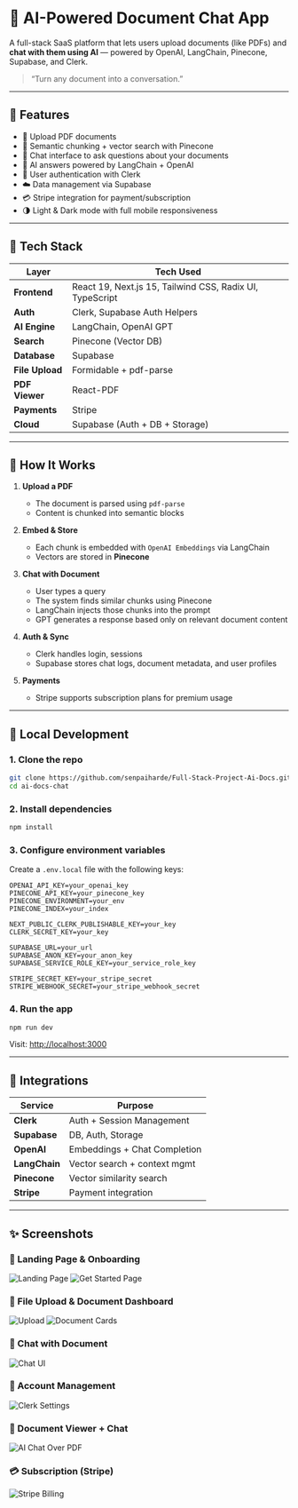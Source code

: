 # 🧠 AI-Powered Document Chat App

A full-stack SaaS platform that lets users upload documents (like PDFs) and **chat with them using AI** — powered by OpenAI, LangChain, Pinecone, Supabase, and Clerk.

> “Turn any document into a conversation.”

---

## 🚀 Features

- 📄 Upload PDF documents
- 🔎 Semantic chunking + vector search with Pinecone
- 💬 Chat interface to ask questions about your documents
- 🧠 AI answers powered by LangChain + OpenAI
- 🔐 User authentication with Clerk
- ☁️ Data management via Supabase
- 💳 Stripe integration for payment/subscription
- 🌗 Light & Dark mode with full mobile responsiveness

---

## 🧰 Tech Stack

| Layer       | Tech Used |
|-------------|-----------|
| **Frontend** | React 19, Next.js 15, Tailwind CSS, Radix UI, TypeScript |
| **Auth**     | Clerk, Supabase Auth Helpers |
| **AI Engine**| LangChain, OpenAI GPT |
| **Search**   | Pinecone (Vector DB) |
| **Database** | Supabase |
| **File Upload** | Formidable + pdf-parse |
| **PDF Viewer**  | React-PDF |
| **Payments**    | Stripe |
| **Cloud**       | Supabase (Auth + DB + Storage) |

---

## 🧠 How It Works

1. **Upload a PDF**
   - The document is parsed using `pdf-parse`
   - Content is chunked into semantic blocks

2. **Embed & Store**
   - Each chunk is embedded with `OpenAI Embeddings` via LangChain
   - Vectors are stored in **Pinecone**

3. **Chat with Document**
   - User types a query
   - The system finds similar chunks using Pinecone
   - LangChain injects those chunks into the prompt
   - GPT generates a response based only on relevant document content

4. **Auth & Sync**
   - Clerk handles login, sessions
   - Supabase stores chat logs, document metadata, and user profiles

5. **Payments**
   - Stripe supports subscription plans for premium usage

---

## 🧪 Local Development

### 1. Clone the repo

```bash
git clone https://github.com/senpaiharde/Full-Stack-Project-Ai-Docs.git
cd ai-docs-chat
```

### 2. Install dependencies

```bash
npm install
```

### 3. Configure environment variables

Create a `.env.local` file with the following keys:

```env
OPENAI_API_KEY=your_openai_key
PINECONE_API_KEY=your_pinecone_key
PINECONE_ENVIRONMENT=your_env
PINECONE_INDEX=your_index

NEXT_PUBLIC_CLERK_PUBLISHABLE_KEY=your_key
CLERK_SECRET_KEY=your_key

SUPABASE_URL=your_url
SUPABASE_ANON_KEY=your_anon_key
SUPABASE_SERVICE_ROLE_KEY=your_service_role_key

STRIPE_SECRET_KEY=your_stripe_secret
STRIPE_WEBHOOK_SECRET=your_stripe_webhook_secret
```

### 4. Run the app

```bash
npm run dev
```

Visit: [http://localhost:3000](http://localhost:3000)

---

## 🧩 Integrations

| Service   | Purpose                        |
|-----------|--------------------------------|
| **Clerk**     | Auth + Session Management      |
| **Supabase**  | DB, Auth, Storage              |
| **OpenAI**    | Embeddings + Chat Completion   |
| **LangChain** | Vector search + context mgmt   |
| **Pinecone**  | Vector similarity search       |
| **Stripe**    | Payment integration            |

---

## ✨ Screenshots

### 🧭 Landing Page & Onboarding
![Landing Page](./screenshots/Screenshot%202025-07-04%20181804.png)
![Get Started Page](./screenshots/Screenshot%202025-07-04%20182020.png)

### 📁 File Upload & Document Dashboard
![Upload](./screenshots/Screenshot%202025-07-04%20182110.png)
![Document Cards](./screenshots/Screenshot%202025-07-04%20182155.png)

### 💬 Chat with Document
![Chat UI](./screenshots/Screenshot%202025-07-04%20182235.png)

### 🔐 Account Management
![Clerk Settings](./screenshots/Screenshot%202025-07-04%20182319.png)

### 🧾 Document Viewer + Chat
![AI Chat Over PDF](./screenshots/Screenshot%202025-07-04%20182406.png)

### 💳 Subscription (Stripe)
![Stripe Billing](./screenshots/Screenshot%202025-07-04%20182454.png)
